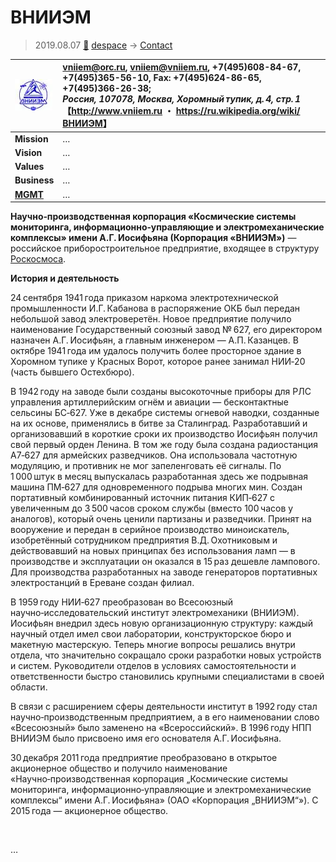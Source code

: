 # ВНИИЭМ
> 2019.08.07 [🚀](../../../index/index.md) [despace](../index.md) → [Contact](../contact.md)

|[![](../f/contact/v/vniiem_logo1_thumb.webp)](../f/contact/v/vniiem_logo1.webp)|<vniiem@orc.ru>, <vniiem@vniiem.ru>, +7(495)608-84-67, +7(495)365-56-10, Fax: +7(495)624-86-65, +7(495)366-26-38;<br> *Россия, 107078, Москва, Хоромный тупик, д. 4, стр. 1*<br> 【<http://www.vniiem.ru> ・ <https://ru.wikipedia.org/wiki/ВНИИЭМ>】|
|:-|:-|
|**Mission**|…|
|**Vision**|…|
|**Values**|…|
|**Business**|…|
|**[MGMT](../mgmt.md)**|…|

**Научно‑производственная корпорация «Космические системы мониторинга, информационно‑управляющие и электромеханические комплексы» имени А.Г. Иосифьяна (Корпорация «ВНИИЭМ»)** — российское приборостроительное предприятие, входящее в структуру [Роскосмоса](roskosmos.md).

**История и деятельность**

24 сентября 1941 года приказом наркома электротехнической промышленности И.Г. Кабанова в распоряжение ОКБ был передан небольшой завод электроверетён. Новое предприятие получило наименование Государственный союзный завод № 627, его директором назначен А.Г. Иосифьян, а главным инженером — А.П. Казанцев. В октябре 1941 года им удалось получить более просторное здание в Хоромном тупике у Красных Ворот, которое ранее занимал НИИ‑20 (часть бывшего Остехбюро).

В 1942 году на заводе были созданы высокоточные приборы для РЛС управления артиллерийским огнём и авиации — бесконтактные сельсины БС‑627. Уже в декабре системы огневой наводки, созданные на их основе, применялись в битве за Сталинград. Разработавший и организовавший в короткие сроки их производство Иосифьян получил свой первый орден Ленина. В том же году была создана радиостанция А7‑627 для армейских разведчиков. Она использовала частотную модуляцию, и противник не мог запеленговать её сигналы. По 1 000 штук в месяц выпускалась разработанная здесь же подрывная машина ПМ‑627 для одновременного подрыва многих мин. Создан портативный комбинированный источник питания КИП‑627 с увеличенным до 3 500 часов сроком службы (вместо 100 часов у аналогов), который очень ценили партизаны и разведчики. Принят на вооружение и передан в серийное производство миноискатель, изобретённый сотрудником предприятия В.Д. Охотниковым и действовавший на новых принципах без использования ламп — в производстве и эксплуатации он оказался в 15 раз дешевле лампового. Для производства разработанных на заводе генераторов портативных электростанций в Ереване создан филиал.

В 1959 году НИИ‑627 преобразован во Всесоюзный научно‑исследовательский институт электромеханики (ВНИИЭМ). Иосифьян внедрил здесь новую организационную структуру: каждый научный отдел имел свои лаборатории, конструкторское бюро и макетную мастерскую. Теперь многие вопросы решались внутри отдела, что значительно сокращало сроки разработки новых устройств и систем. Руководители отделов в условиях самостоятельности и ответственности быстро становились крупными специалистами в своей области.

В связи с расширением сферы деятельности институт в 1992 году стал научно‑производственным предприятием, а в его наименовании слово «Всесоюзный» было заменено на «Всероссийский». В 1996 году НПП ВНИИЭМ было присвоено имя его основателя А.Г. Иосифьяна.

30 декабря 2011 года предприятие преобразовано в открытое акционерное общество и получило наименование «Научно‑производственная корпорация „Космические системы мониторинга, информационно‑управляющие и электромеханические комплексы“ имени А.Г. Иосифьяна» (ОАО «Корпорация „ВНИИЭМ“»). С 2015 года — акционерное общество.

<p style="page-break-after:always"> </p>

…
